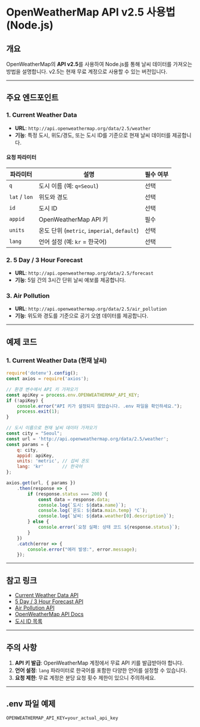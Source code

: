 
# OpenWeatherMap API v2.5 사용법 (Node.js)

## 개요
OpenWeatherMap의 **API v2.5**를 사용하여 Node.js를 통해 날씨 데이터를 가져오는 방법을 설명합니다. v2.5는 현재 무료 계정으로 사용할 수 있는 버전입니다.

---

## 주요 엔드포인트

### 1. Current Weather Data
- **URL**: `http://api.openweathermap.org/data/2.5/weather`
- **기능**: 특정 도시, 위도/경도, 또는 도시 ID를 기준으로 현재 날씨 데이터를 제공합니다.

#### 요청 파라미터
| 파라미터       | 설명                                     | 필수 여부 |
|----------------|------------------------------------------|-----------|
| `q`            | 도시 이름 (예: `q=Seoul`)               | 선택 |
| `lat` / `lon`  | 위도와 경도                             | 선택 |
| `id`           | 도시 ID                                 | 선택 |
| `appid`        | OpenWeatherMap API 키                   | 필수 |
| `units`        | 온도 단위 (`metric`, `imperial`, `default`) | 선택 |
| `lang`         | 언어 설정 (예: `kr` = 한국어)           | 선택 |

### 2. 5 Day / 3 Hour Forecast
- **URL**: `http://api.openweathermap.org/data/2.5/forecast`
- **기능**: 5일 간의 3시간 단위 날씨 예보를 제공합니다.

### 3. Air Pollution
- **URL**: `http://api.openweathermap.org/data/2.5/air_pollution`
- **기능**: 위도와 경도를 기준으로 공기 오염 데이터를 제공합니다.

---

## 예제 코드

### 1. Current Weather Data (현재 날씨)

```javascript
require('dotenv').config();
const axios = require('axios');

// 환경 변수에서 API 키 가져오기
const apiKey = process.env.OPENWEATHERMAP_API_KEY;
if (!apiKey) {
    console.error("API 키가 설정되지 않았습니다. .env 파일을 확인하세요.");
    process.exit(1);
}

// 도시 이름으로 현재 날씨 데이터 가져오기
const city = "Seoul";
const url = 'http://api.openweathermap.org/data/2.5/weather';
const params = {
    q: city,
    appid: apiKey,
    units: 'metric', // 섭씨 온도
    lang: 'kr'       // 한국어
};

axios.get(url, { params })
    .then(response => {
        if (response.status === 200) {
            const data = response.data;
            console.log(`도시: ${data.name}`);
            console.log(`온도: ${data.main.temp} °C`);
            console.log(`날씨: ${data.weather[0].description}`);
        } else {
            console.error(`요청 실패: 상태 코드 ${response.status}`);
        }
    })
    .catch(error => {
        console.error("에러 발생:", error.message);
    });
```

---

## 참고 링크
- [Current Weather Data API](https://openweathermap.org/current)
- [5 Day / 3 Hour Forecast API](https://openweathermap.org/forecast5)
- [Air Pollution API](https://openweathermap.org/api/air-pollution)
- [OpenWeatherMap API Docs](https://openweathermap.org/api)
- [도시 ID 목록](http://bulk.openweathermap.org/sample/)

---

## 주의 사항
1. **API 키 발급**: OpenWeatherMap 계정에서 무료 API 키를 발급받아야 합니다.
2. **언어 설정**: `lang` 파라미터로 한국어를 포함한 다양한 언어를 설정할 수 있습니다.
3. **요청 제한**: 무료 계정은 분당 요청 횟수 제한이 있으니 주의하세요.

---

## .env 파일 예제
```
OPENWEATHERMAP_API_KEY=your_actual_api_key
```
